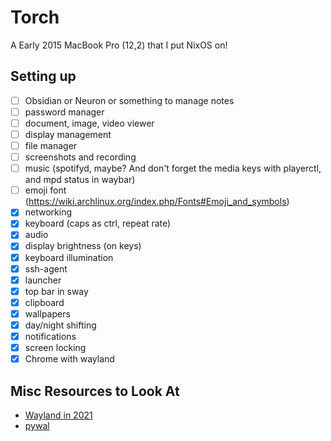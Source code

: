 # Torch

A Early 2015 MacBook Pro (12,2) that I put NixOS on!

## Setting up

- [ ] Obsidian or Neuron or something to manage notes
- [ ] password manager
- [ ] document, image, video viewer
- [ ] display management
- [ ] file manager
- [ ] screenshots and recording
- [ ] music (spotifyd, maybe? And don't forget the media keys with playerctl, and mpd status in waybar)
- [ ] emoji font (https://wiki.archlinux.org/index.php/Fonts#Emoji_and_symbols)
- [x] networking
- [x] keyboard (caps as ctrl, repeat rate)
- [x] audio
- [x] display brightness (on keys)
- [x] keyboard illumination
- [x] ssh-agent
- [x] launcher
- [x] top bar in sway
- [x] clipboard
- [x] wallpapers
- [x] day/night shifting
- [x] notifications
- [x] screen locking
- [x] Chrome with wayland

## Misc Resources to Look At

- [Wayland in 2021](https://shibumi.dev/posts/wayland-in-2021/)
- [pywal](https://github.com/dylanaraps/pywal)
